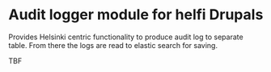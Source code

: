 # Audit logger module for helfi Drupals

Provides Helsinki centric functionality to produce audit log to separate table. From there the logs are read to elastic search for saving.

TBF
